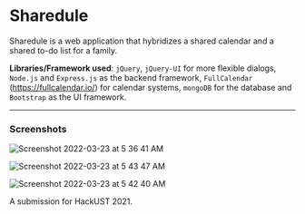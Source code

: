 # Sharedule
Sharedule is a web application that hybridizes a shared calendar and a shared to-do list for a family.

**Libraries/Framework used**: `jQuery`, `jQuery-UI` for more flexible dialogs, `Node.js` and `Express.js` as the backend framework, `FullCalendar` (https://fullcalendar.io/) for calendar systems, `mongoDB` for the database and `Bootstrap` as the UI framework.

---

### Screenshots

![Screenshot 2022-03-23 at 5 36 41 AM](https://user-images.githubusercontent.com/29478296/159581295-b3f67aef-6892-4328-95c9-40e966f7deb5.png)

![Screenshot 2022-03-23 at 5 43 47 AM](https://user-images.githubusercontent.com/29478296/159581331-4d2a043a-1457-4b7e-b465-39404cb944c1.png)

![Screenshot 2022-03-23 at 5 42 40 AM](https://user-images.githubusercontent.com/29478296/159581343-d5b9517b-35cc-4dd7-b6cf-127d8c621992.png)


A submission for HackUST 2021.
